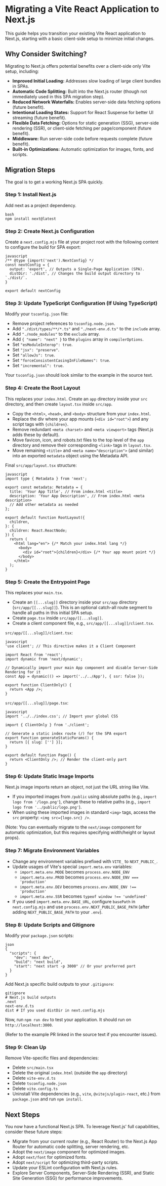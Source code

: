 # Migrating a Vite React Application to Next.js

This guide helps you transition your existing Vite React application to Next.js, starting with a basic client-side setup to minimize initial changes.

## Why Consider Switching?

Migrating to Next.js offers potential benefits over a client-side only Vite setup, including:

*   **Improved Initial Loading:** Addresses slow loading of large client bundles in SPAs.
*   **Automatic Code Splitting:** Built into the Next.js router (though not immediately used in this SPA migration step).
*   **Reduced Network Waterfalls:** Enables server-side data fetching options (future benefit).
*   **Intentional Loading States:** Support for React Suspense for better UI streaming (future benefit).
*   **Flexible Data Fetching:** Options for static generation (SSG), server-side rendering (SSR), or client-side fetching per page/component (future benefit).
*   **Middleware:** Run server-side code before requests complete (future benefit).
*   **Built-in Optimizations:** Automatic optimization for images, fonts, and scripts.

## Migration Steps

The goal is to get a working Next.js SPA quickly.

### Step 1: Install Next.js

Add next as a project dependency.
```
bash
npm install next@latest
```
### Step 2: Create Next.js Configuration

Create a `next.config.mjs` file at your project root with the following content to configure the build for SPA export:
```
javascript
/** @type {import('next').NextConfig} */
const nextConfig = {
  output: 'export', // Outputs a Single-Page Application (SPA).
  distDir: './dist', // Changes the build output directory to `./dist/`.
}

export default nextConfig
```
### Step 3: Update TypeScript Configuration (If Using TypeScript)

Modify your `tsconfig.json` file:

*   Remove project references to `tsconfig.node.json`.
*   Add `"./dist/types/**/*.ts"` and `"./next-env.d.ts"` to the `include` array.
*   Add `"./node_modules"` to the `exclude` array.
*   Add `{ "name": "next" }` to the `plugins` array in `compilerOptions`.
*   Set `"esModuleInterop": true`.
*   Set `"jsx": "preserve"`.
*   Set `"allowJs": true`.
*   Set `"forceConsistentCasingInFileNames": true`.
*   Set `"incremental": true`.

Your `tsconfig.json` should look similar to the example in the source text.

### Step 4: Create the Root Layout

This replaces your `index.html`. Create an `app` directory inside your `src` directory, and then create `layout.tsx` inside `src/app`.

*   Copy the `<html>`, `<head>`, and `<body>` structure from your `index.html`.
*   Replace the div where your app mounts (`<div id="root">`) and any script tags with `{children}`.
*   Remove redundant `<meta charset>` and `<meta viewport>` tags (Next.js adds these by default).
*   Move favicon, icon, and robots.txt files to the top level of the `app` directory and remove their corresponding `<link>` tags in `layout.tsx`.
*   Move remaining `<title>` and `<meta name="description">` (and similar) into an exported `metadata` object using the Metadata API.

Final `src/app/layout.tsx` structure:
```
javascript
import type { Metadata } from 'next';

export const metadata: Metadata = {
  title: 'Your App Title', // From index.html <title>
  description: 'Your App Description', // From index.html <meta description>
  // Add other metadata as needed
};

export default function RootLayout({
  children,
}: {
  children: React.ReactNode;
}) {
  return (
    <html lang="en"> {/* Match your index.html lang */}
      <body>
        <div id="root">{children}</div> {/* Your app mount point */}
      </body>
    </html>
  );
}
```
### Step 5: Create the Entrypoint Page

This replaces your `main.tsx`.

*   Create an `[[...slug]]` directory inside your `src/app` directory (`src/app/[[...slug]]`). This is an optional catch-all route segment to handle all paths in this initial SPA setup.
*   Create `page.tsx` inside `src/app/[[...slug]]`.
*   Create a client component file, e.g., `src/app/[[...slug]]/client.tsx`.

`src/app/[[...slug]]/client.tsx`:
```
javascript
'use client'; // This directive makes it a Client Component

import React from 'react';
import dynamic from 'next/dynamic';

// Dynamically import your main App component and disable Server-Side Rendering for it
const App = dynamic(() => import('../../App'), { ssr: false });

export function ClientOnly() {
  return <App />;
}
```
`src/app/[[...slug]]/page.tsx`:
```
javascript
import '../../index.css'; // Import your global CSS

import { ClientOnly } from './client';

// Generate a static index route (/) for the SPA export
export function generateStaticParams() {
  return [{ slug: [''] }];
}

export default function Page() {
  return <ClientOnly />; // Render the client-only part
}
```
### Step 6: Update Static Image Imports

Next.js image imports return an object, not just the URL string like Vite.

*   If you imported images from `/public` using absolute paths (e.g., `import logo from '/logo.png'`), change these to relative paths (e.g., `import logo from '../public/logo.png'`).
*   When using these imported images in standard `<img>` tags, access the `src` property: `<img src={logo.src} />`.

(Note: You can eventually migrate to the `next/image` component for automatic optimization, but this requires specifying width/height or layout props).

### Step 7: Migrate Environment Variables

*   Change any environment variables prefixed with `VITE_` to `NEXT_PUBLIC_`.
*   Update usages of Vite's special `import.meta.env` variables:
    *   `import.meta.env.MODE` becomes `process.env.NODE_ENV`
    *   `import.meta.env.PROD` becomes `process.env.NODE_ENV === 'production'`
    *   `import.meta.env.DEV` becomes `process.env.NODE_ENV !== 'production'`
    *   `import.meta.env.SSR` becomes `typeof window !== 'undefined'`
*   If you used `import.meta.env.BASE_URL`, configure `basePath` in `next.config.mjs` and use `process.env.NEXT_PUBLIC_BASE_PATH` (after adding `NEXT_PUBLIC_BASE_PATH` to your `.env`).

### Step 8: Update Scripts and Gitignore

Modify your `package.json` scripts:
```
json
{
  "scripts": {
    "dev": "next dev",
    "build": "next build",
    "start": "next start -p 3000" // Or your preferred port
  }
}
```
Add Next.js specific build outputs to your `.gitignore`:
```
gitignore
# Next.js build outputs
.next
next-env.d.ts
dist # If you used distDir in next.config.mjs
```
Now, run `npm run dev` to test your application. It should run on `http://localhost:3000`.

(Refer to the example PR linked in the source text if you encounter issues).

### Step 9: Clean Up

Remove Vite-specific files and dependencies:

*   Delete `src/main.tsx`
*   Delete the original `index.html` (outside the `app` directory)
*   Delete `vite-env.d.ts`
*   Delete `tsconfig.node.json`
*   Delete `vite.config.ts`
*   Uninstall Vite dependencies (e.g., `vite`, `@vitejs/plugin-react`, etc.) from `package.json` and run `npm install`.

## Next Steps

You now have a functional Next.js SPA. To leverage Next.js' full capabilities, consider these future steps:

*   Migrate from your current router (e.g., React Router) to the Next.js App Router for automatic code splitting, server rendering, etc.
*   Adopt the `next/image` component for optimized images.
*   Adopt `next/font` for optimized fonts.
*   Adopt `next/script` for optimizing third-party scripts.
*   Update your ESLint configuration with Next.js rules.
*   Explore Server Components, Server-Side Rendering (SSR), and Static Site Generation (SSG) for performance improvements.